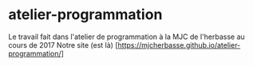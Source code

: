# atelier-programmation
Le travail fait dans l'atelier de programmation à la MJC de l'herbasse au cours de 2017
Notre site (est là) [https://mjcherbasse.github.io/atelier-programmation/]
